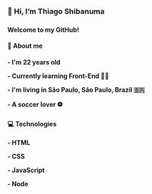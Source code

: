 <h3>👋 Hi, I’m Thiago Shibanuma<h3>
<h4> Welcome to my GitHub! <h4>

<h4>👀 About me<h4>
<p>- I'm 22 years old<p>
<p>- Currently learning Front-End 👨‍💻<p>
<p>- I'm living in São Paulo, São Paulo, Brazil 🇧🇷<p>
<p>- A soccer lover ⚽<p>

<h4>💻 Technologies<h4>
<p>- HTML<p>
<p>- CSS<p>
<p>- JavaScript<p>
<p>- Node<p>  

<!---
TSThiago/TSThiago is a ✨ special ✨ repository because its `README.md` (this file) appears on your GitHub profile.
You can click the Preview link to take a look at your changes.
--->
